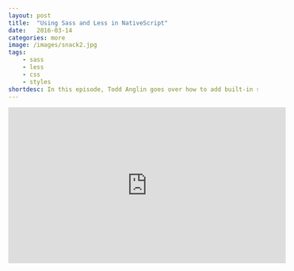 ```yaml
---
layout: post
title:  "Using Sass and Less in NativeScript"
date:   2016-03-14
categories: more
image: /images/snack2.jpg
tags: 
    - sass
    - less
    - css
    - styles
shortdesc: In this episode, Todd Anglin goes over how to add built-in support for Sass and Less to your NativeScript project.
---
```

<iframe width="560" height="315" src="https://www.youtube.com/embed/f4KAkv0JwmQ" frameborder="0" allowfullscreen></iframe>